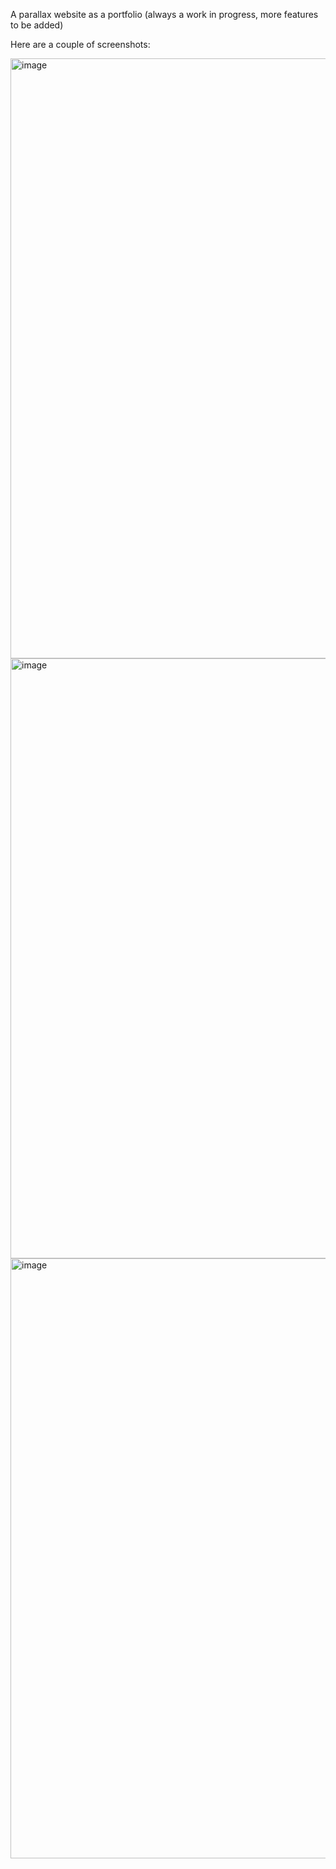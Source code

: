 A parallax website as a portfolio (always a work in progress, more features to be added)
 

Here are a couple of screenshots:

<img width="960" alt="image" src="https://github.com/bushra808/pink-city/assets/91953463/ee930aa4-a688-4ef4-83ab-8d8430ea663e">


<img width="960" alt="image" src="https://github.com/bushra808/pink-city/assets/91953463/66c7c617-be6c-440d-8d69-69157a254484">


<img width="960" alt="image" src="https://github.com/bushra808/pink-city/assets/91953463/ece7cd39-8cf8-4b8a-a729-c9f98b8d1c68">

